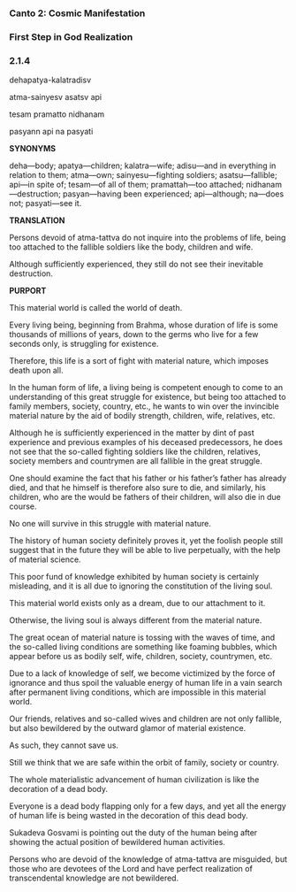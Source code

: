<!--
.. title: SB:ignorance:90/819
.. slug: sb-90-ignorance
.. date: 2019-08-14 03:45:35 UTC-04:00
.. tags: ignorance
.. category: bhagavatam
.. link:
.. description: ignorance
.. type: text
-->

### Canto 2: Cosmic Manifestation

### First Step in God Realization

### 2.1.4

dehapatya-kalatradisv

atma-sainyesv asatsv api

tesam pramatto nidhanam

pasyann api na pasyati

<!-- TEASER_END -->

**SYNONYMS**

deha—body; apatya—children; kalatra—wife; adisu—and in everything in relation to them; atma—own; sainyesu—fighting soldiers; asatsu—fallible; api—in spite of; tesam—of all of them; pramattah—too attached; nidhanam—destruction; pasyan—having been experienced; api—although; na—does not; pasyati—see it.

**TRANSLATION**

Persons devoid of atma-tattva do not inquire into the problems of life, being too attached to the fallible soldiers like the body, children and wife.

Although sufficiently experienced, they still do not see their inevitable destruction.

**PURPORT**

This material world is called the world of death.

Every living being, beginning from Brahma, whose duration of life is some thousands of millions of years, down to the germs who live for a few seconds only, is struggling for existence.

Therefore, this life is a sort of fight with material nature, which imposes death upon all.

In the human form of life, a living being is competent enough to come to an understanding of this great struggle for existence, but being too attached to family members, society, country, etc., he wants to win over the invincible material nature by the aid of bodily strength, children, wife, relatives, etc.

Although he is sufficiently experienced in the matter by dint of past experience and previous examples of his deceased predecessors, he does not see that the so-called fighting soldiers like the children, relatives, society members and countrymen are all fallible in the great struggle.

One should examine the fact that his father or his father’s father has already died, and that he himself is therefore also sure to die, and similarly, his children, who are the would be fathers of their children, will also die in due course.

No one will survive in this struggle with material nature.

The history of human society definitely proves it, yet the foolish people still suggest that in the future they will be able to live perpetually, with the help of material science.

This poor fund of knowledge exhibited by human society is certainly misleading, and it is all due to ignoring the constitution of the living soul.

This material world exists only as a dream, due to our attachment to it.

Otherwise, the living soul is always different from the material nature.

The great ocean of material nature is tossing with the waves of time, and the so-called living conditions are something like foaming bubbles, which appear before us as bodily self, wife, children, society, countrymen, etc.

Due to a lack of knowledge of self, we become victimized by the force of ignorance and thus spoil the valuable energy of human life in a vain search after permanent living conditions, which are impossible in this material world.

Our friends, relatives and so-called wives and children are not only fallible, but also bewildered by the outward glamor of material existence.

As such, they cannot save us.

Still we think that we are safe within the orbit of family, society or country.

The whole materialistic advancement of human civilization is like the decoration of a dead body.

Everyone is a dead body flapping only for a few days, and yet all the energy of human life is being wasted in the decoration of this dead body.

Sukadeva Gosvami is pointing out the duty of the human being after showing the actual position of bewildered human activities.

Persons who are devoid of the knowledge of atma-tattva are misguided, but those who are devotees of the Lord and have perfect realization of transcendental knowledge are not bewildered.


